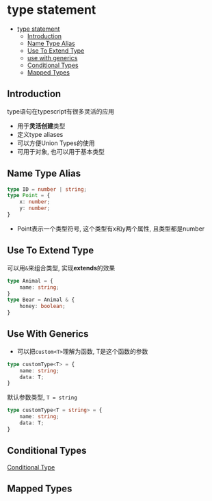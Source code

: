 # type statement

- [type statement](#type-statement)
  - [Introduction](#introduction)
  - [Name Type Alias](#name-type-alias)
  - [Use To Extend Type](#use-to-extend-type)
  - [use with generics](#use-with-generics)
  - [Conditional Types](#conditional-types)
  - [Mapped Types](#mapped-types)

## Introduction

type语句在typescript有很多灵活的应用

- 用于**灵活创建**类型
- 定义type aliases
- 可以方便Union Types的使用
- 可用于对象, 也可以用于基本类型

## Name Type Alias

```ts
type ID = number | string;
type Point = {
    x: number;
    y: number;
}
```
- Point表示一个类型符号, 这个类型有x和y两个属性, 且类型都是number

## Use To Extend Type

可以用`&`来组合类型, 实现**extends**的效果

```ts
type Animal = {
    name: string;
}
type Bear = Animal & {
    honey: boolean;
}
```

## Use With Generics

- 可以把`custom<T>`理解为函数, T是这个函数的参数

```ts
type customType<T> = {
    name: string;
    data: T;
}
```

默认参数类型, `T = string`

```ts
type customType<T = string> = {
    name: string;
    data: T;
}
```

## Conditional Types

[Conditional Type](typescript-condition-type.md)

## Mapped Types



